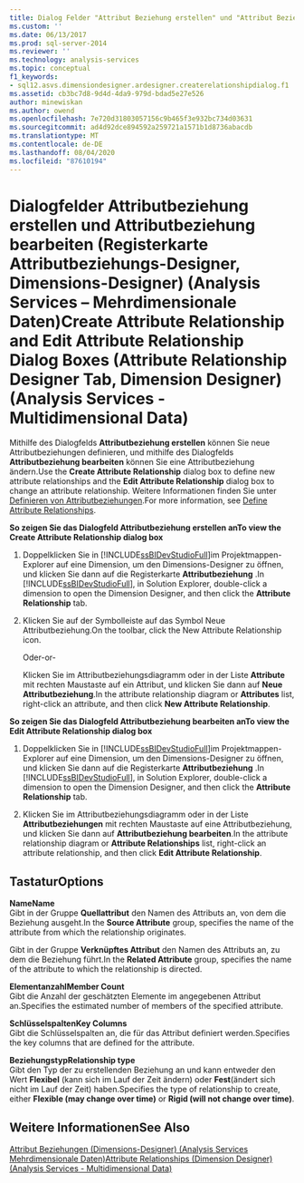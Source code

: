 ```yaml
---
title: Dialog Felder "Attribut Beziehung erstellen" und "Attribut Beziehung bearbeiten" (Registerkarte Attributbeziehungs-Designer, Dimensions-Designer) (Analysis Services-Mehrdimensionale Daten) | Microsoft-Dokumentation
ms.custom: ''
ms.date: 06/13/2017
ms.prod: sql-server-2014
ms.reviewer: ''
ms.technology: analysis-services
ms.topic: conceptual
f1_keywords:
- sql12.asvs.dimensiondesigner.ardesigner.createrelationshipdialog.f1
ms.assetid: cb3bc7d8-9d4d-4da9-979d-bdad5e27e526
author: minewiskan
ms.author: owend
ms.openlocfilehash: 7e720d31803057156c9b465f3e932bc734d03631
ms.sourcegitcommit: ad4d92dce894592a259721a1571b1d8736abacdb
ms.translationtype: MT
ms.contentlocale: de-DE
ms.lasthandoff: 08/04/2020
ms.locfileid: "87610194"
---
```

# <a name="create-attribute-relationship-and-edit-attribute-relationship-dialog-boxes-attribute-relationship-designer-tab-dimension-designer-analysis-services---multidimensional-data"></a><span data-ttu-id="804c0-102">Dialogfelder Attributbeziehung erstellen und Attributbeziehung bearbeiten (Registerkarte Attributbeziehungs-Designer, Dimensions-Designer) (Analysis Services – Mehrdimensionale Daten)</span><span class="sxs-lookup"><span data-stu-id="804c0-102">Create Attribute Relationship and Edit Attribute Relationship Dialog Boxes (Attribute Relationship Designer Tab, Dimension Designer) (Analysis Services - Multidimensional Data)</span></span>
  <span data-ttu-id="804c0-103">Mithilfe des Dialogfelds **Attributbeziehung erstellen** können Sie neue Attributbeziehungen definieren, und mithilfe des Dialogfelds **Attributbeziehung bearbeiten** können Sie eine Attributbeziehung ändern.</span><span class="sxs-lookup"><span data-stu-id="804c0-103">Use the **Create Attribute Relationship** dialog box to define new attribute relationships and the **Edit Attribute Relationship** dialog box to change an attribute relationship.</span></span> <span data-ttu-id="804c0-104">Weitere Informationen finden Sie unter [Definieren von Attributbeziehungen](multidimensional-models/attribute-relationships-define.md).</span><span class="sxs-lookup"><span data-stu-id="804c0-104">For more information, see [Define Attribute Relationships](multidimensional-models/attribute-relationships-define.md).</span></span>  
  
 <span data-ttu-id="804c0-105">**So zeigen Sie das Dialogfeld Attributbeziehung erstellen an**</span><span class="sxs-lookup"><span data-stu-id="804c0-105">**To view the Create Attribute Relationship dialog box**</span></span>  
  
1.  <span data-ttu-id="804c0-106">Doppelklicken Sie in [!INCLUDE[ssBIDevStudioFull](../includes/ssbidevstudiofull-md.md)]im Projektmappen-Explorer auf eine Dimension, um den Dimensions-Designer zu öffnen, und klicken Sie dann auf die Registerkarte **Attributbeziehung** .</span><span class="sxs-lookup"><span data-stu-id="804c0-106">In [!INCLUDE[ssBIDevStudioFull](../includes/ssbidevstudiofull-md.md)], in Solution Explorer, double-click a dimension to open the Dimension Designer, and then click the **Attribute Relationship** tab.</span></span>  
  
2.  <span data-ttu-id="804c0-107">Klicken Sie auf der Symbolleiste auf das Symbol Neue Attributbeziehung.</span><span class="sxs-lookup"><span data-stu-id="804c0-107">On the toolbar, click the New Attribute Relationship icon.</span></span>  
  
     <span data-ttu-id="804c0-108">Oder</span><span class="sxs-lookup"><span data-stu-id="804c0-108">-or-</span></span>  
  
     <span data-ttu-id="804c0-109">Klicken Sie im Attributbeziehungsdiagramm oder in der Liste **Attribute** mit rechten Maustaste auf ein Attribut, und klicken Sie dann auf **Neue Attributbeziehung**.</span><span class="sxs-lookup"><span data-stu-id="804c0-109">In the attribute relationship diagram or **Attributes** list, right-click an attribute, and then click **New Attribute Relationship**.</span></span>  
  
 <span data-ttu-id="804c0-110">**So zeigen Sie das Dialogfeld Attributbeziehung bearbeiten an**</span><span class="sxs-lookup"><span data-stu-id="804c0-110">**To view the Edit Attribute Relationship dialog box**</span></span>  
  
1.  <span data-ttu-id="804c0-111">Doppelklicken Sie in [!INCLUDE[ssBIDevStudioFull](../includes/ssbidevstudiofull-md.md)]im Projektmappen-Explorer auf eine Dimension, um den Dimensions-Designer zu öffnen, und klicken Sie dann auf die Registerkarte **Attributbeziehung** .</span><span class="sxs-lookup"><span data-stu-id="804c0-111">In [!INCLUDE[ssBIDevStudioFull](../includes/ssbidevstudiofull-md.md)], in Solution Explorer, double-click a dimension to open the Dimension Designer, and then click the **Attribute Relationship** tab.</span></span>  
  
2.  <span data-ttu-id="804c0-112">Klicken Sie im Attributbeziehungsdiagramm oder in der Liste **Attributbeziehungen** mit rechten Maustaste auf eine Attributbeziehung, und klicken Sie dann auf **Attributbeziehung bearbeiten**.</span><span class="sxs-lookup"><span data-stu-id="804c0-112">In the attribute relationship diagram or **Attribute Relationships** list, right-click an attribute relationship, and then click **Edit Attribute Relationship**.</span></span>  
  
## <a name="options"></a><span data-ttu-id="804c0-113">Tastatur</span><span class="sxs-lookup"><span data-stu-id="804c0-113">Options</span></span>  
 <span data-ttu-id="804c0-114">**Name**</span><span class="sxs-lookup"><span data-stu-id="804c0-114">**Name**</span></span>  
 <span data-ttu-id="804c0-115">Gibt in der Gruppe **Quellattribut** den Namen des Attributs an, von dem die Beziehung ausgeht.</span><span class="sxs-lookup"><span data-stu-id="804c0-115">In the **Source Attribute** group, specifies the name of the attribute from which the relationship originates.</span></span>  
  
 <span data-ttu-id="804c0-116">Gibt in der Gruppe **Verknüpftes Attribut** den Namen des Attributs an, zu dem die Beziehung führt.</span><span class="sxs-lookup"><span data-stu-id="804c0-116">In the **Related Attribute** group, specifies the name of the attribute to which the relationship is directed.</span></span>  
  
 <span data-ttu-id="804c0-117">**Elementanzahl**</span><span class="sxs-lookup"><span data-stu-id="804c0-117">**Member Count**</span></span>  
 <span data-ttu-id="804c0-118">Gibt die Anzahl der geschätzten Elemente im angegebenen Attribut an.</span><span class="sxs-lookup"><span data-stu-id="804c0-118">Specifies the estimated number of members of the specified attribute.</span></span>  
  
 <span data-ttu-id="804c0-119">**Schlüsselspalten**</span><span class="sxs-lookup"><span data-stu-id="804c0-119">**Key Columns**</span></span>  
 <span data-ttu-id="804c0-120">Gibt die Schlüsselspalten an, die für das Attribut definiert werden.</span><span class="sxs-lookup"><span data-stu-id="804c0-120">Specifies the key columns that are defined for the attribute.</span></span>  
  
 <span data-ttu-id="804c0-121">**Beziehungstyp**</span><span class="sxs-lookup"><span data-stu-id="804c0-121">**Relationship type**</span></span>  
 <span data-ttu-id="804c0-122">Gibt den Typ der zu erstellenden Beziehung an und kann entweder den Wert **Flexibel** (kann sich im Lauf der Zeit ändern) oder **Fest**(ändert sich nicht im Lauf der Zeit) haben.</span><span class="sxs-lookup"><span data-stu-id="804c0-122">Specifies the type of relationship to create, either **Flexible (may change over time)** or **Rigid (will not change over time)**.</span></span>  
  
## <a name="see-also"></a><span data-ttu-id="804c0-123">Weitere Informationen</span><span class="sxs-lookup"><span data-stu-id="804c0-123">See Also</span></span>  
 [<span data-ttu-id="804c0-124">Attribut Beziehungen &#40;Dimensions-Designer&#41; &#40;Analysis Services Mehrdimensionale Daten&#41;</span><span class="sxs-lookup"><span data-stu-id="804c0-124">Attribute Relationships &#40;Dimension Designer&#41; &#40;Analysis Services - Multidimensional Data&#41;</span></span>](attribute-relationships-dimension-designer-analysis-services-multidimensional-data.md)  
  
  
